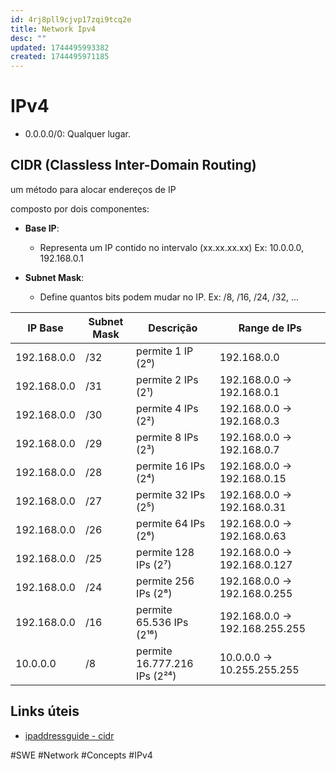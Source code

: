 ```yaml
---
id: 4rj8pll9cjvp17zqi9tcq2e
title: Network Ipv4
desc: ""
updated: 1744495993382
created: 1744495971185
---
```


# IPv4

- 0.0.0.0/0: Qualquer lugar.

## CIDR (Classless Inter-Domain Routing)

um método para alocar endereços de IP

composto por dois componentes:

- **Base IP**:

  - Representa um IP contido no intervalo (xx.xx.xx.xx) Ex: 10.0.0.0, 192.168.0.1

- **Subnet Mask**:

  - Define quantos bits podem mudar no IP. Ex: /8, /16, /24, /32, ...

| IP Base     | Subnet Mask | Descrição                    | Range de IPs                  |
| ----------- | ----------- | ---------------------------- | ----------------------------- |
| 192.168.0.0 | /32         | permite 1 IP (2⁰)            | 192.168.0.0                   |
| 192.168.0.0 | /31         | permite 2 IPs (2¹)           | 192.168.0.0 → 192.168.0.1     |
| 192.168.0.0 | /30         | permite 4 IPs (2²)           | 192.168.0.0 → 192.168.0.3     |
| 192.168.0.0 | /29         | permite 8 IPs (2³)           | 192.168.0.0 → 192.168.0.7     |
| 192.168.0.0 | /28         | permite 16 IPs (2⁴)          | 192.168.0.0 → 192.168.0.15    |
| 192.168.0.0 | /27         | permite 32 IPs (2⁵)          | 192.168.0.0 → 192.168.0.31    |
| 192.168.0.0 | /26         | permite 64 IPs (2⁶)          | 192.168.0.0 → 192.168.0.63    |
| 192.168.0.0 | /25         | permite 128 IPs (2⁷)         | 192.168.0.0 → 192.168.0.127   |
| 192.168.0.0 | /24         | permite 256 IPs (2⁸)         | 192.168.0.0 → 192.168.0.255   |
| 192.168.0.0 | /16         | permite 65.536 IPs (2¹⁶)     | 192.168.0.0 → 192.168.255.255 |
| 10.0.0.0    | /8          | permite 16.777.216 IPs (2²⁴) | 10.0.0.0 → 10.255.255.255     |

## Links úteis

- [ipaddressguide - cidr](https://www.ipaddressguide.com/cidr)

#SWE #Network #Concepts #IPv4
